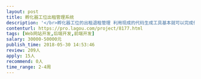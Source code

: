 ```yaml
---                
layout: post       
title: 孵化器工位出租管理系统           
description: '</br>孵化器工位的出租退租管理 利用现成的代码生成工具基本就可以完成任务</br>'     
contenturl: https://pro.lagou.com/project/8177.html      
tags: [Web网站开发,后端开发,前端开发]            
salary: 30000-50000元          
publish_time: 2018-05-30 14:53:46         
review: 209人                   
apply: 15人                   
recommend: 0人                   
time_range: 2-4周              
---                 
```


